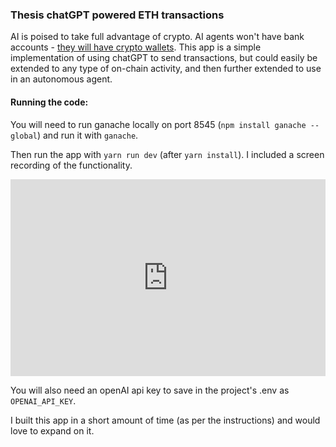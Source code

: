 
### Thesis chatGPT powered ETH transactions

AI is poised to take full advantage of crypto.  AI agents won't have bank accounts - [they will have crypto wallets](https://www.bloomberg.com/opinion/articles/2023-06-09/what-s-the-best-use-for-crypto-ai-will-figure-it-out).  This app is a simple implementation of using chatGPT to send transactions, but could easily be extended to any type of on-chain activity, and then further extended to use in an autonomous agent.

#### Running the code:
You will need to run ganache locally on port 8545 (`npm install ganache --global`) and run it with `ganache`.

Then run the app with `yarn run dev` (after `yarn install`).  I included a screen recording of the functionality.

<div style="padding:62.53% 0 0 0;position:relative;"><iframe src="https://player.vimeo.com/video/841670378?badge=0&amp;autopause=0&amp;player_id=0&amp;app_id=58479" frameborder="0" allow="autoplay; fullscreen; picture-in-picture" allowfullscreen style="position:absolute;top:0;left:0;width:100%;height:100%;" title="Screen Recording 2023-07-02 at 1.51.27 PM"></iframe></div><script src="https://player.vimeo.com/api/player.js"></script>


You will also need an openAI api key to save in the project's .env as `OPENAI_API_KEY`. 

I built this app in a short amount of time (as per the instructions) and would love to expand on it.
